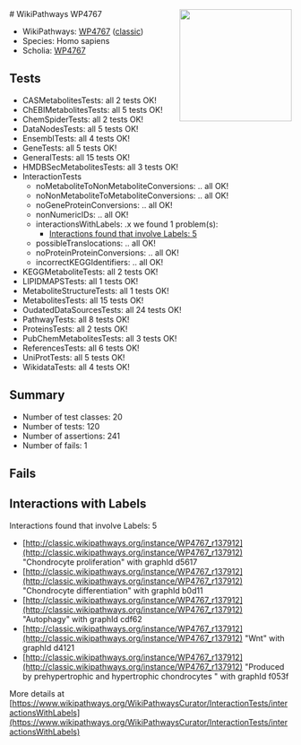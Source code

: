 <img style="float: right; width: 200px" src="https://upload.wikimedia.org/wikipedia/commons/thumb/8/83/Wplogo_with_text_500.png/640px-Wplogo_with_text_500.png" />
# WikiPathways WP4767

* WikiPathways: [WP4767](https://wikipathways.org/pathways/WP4767) ([classic](https://classic.wikipathways.org/instance/WP4767))
* Species: Homo sapiens
* Scholia: [WP4767](https://scholia.toolforge.org/wikipathways/WP4767)
## Tests
* CASMetabolitesTests: all 2 tests OK!
* ChEBIMetabolitesTests: all 5 tests OK!
* ChemSpiderTests: all 2 tests OK!
* DataNodesTests: all 5 tests OK!
* EnsemblTests: all 4 tests OK!
* GeneTests: all 5 tests OK!
* GeneralTests: all 15 tests OK!
* HMDBSecMetabolitesTests: all 3 tests OK!
* InteractionTests
    * noMetaboliteToNonMetaboliteConversions: .. all OK!
    * noNonMetaboliteToMetaboliteConversions: .. all OK!
    * noGeneProteinConversions: .. all OK!
    * nonNumericIDs: .. all OK!
    * interactionsWithLabels: .x we found 1 problem(s):
        * [Interactions found that involve Labels: 5](#630d267c)
    * possibleTranslocations: .. all OK!
    * noProteinProteinConversions: .. all OK!
    * incorrectKEGGIdentifiers: .. all OK!
* KEGGMetaboliteTests: all 2 tests OK!
* LIPIDMAPSTests: all 1 tests OK!
* MetaboliteStructureTests: all 1 tests OK!
* MetabolitesTests: all 15 tests OK!
* OudatedDataSourcesTests: all 24 tests OK!
* PathwayTests: all 8 tests OK!
* ProteinsTests: all 2 tests OK!
* PubChemMetabolitesTests: all 3 tests OK!
* ReferencesTests: all 6 tests OK!
* UniProtTests: all 5 tests OK!
* WikidataTests: all 4 tests OK!


## Summary

* Number of test classes: 20
* Number of tests: 120
* Number of assertions: 241
* Number of fails: 1

## Fails

<a name="630d267c" />

## Interactions with Labels

Interactions found that involve Labels: 5

* [http://classic.wikipathways.org/instance/WP4767_r137912](http://classic.wikipathways.org/instance/WP4767_r137912) "Chondrocyte proliferation" with graphId d5617
* [http://classic.wikipathways.org/instance/WP4767_r137912](http://classic.wikipathways.org/instance/WP4767_r137912) "Chondrocyte differentiation" with graphId b0d11
* [http://classic.wikipathways.org/instance/WP4767_r137912](http://classic.wikipathways.org/instance/WP4767_r137912) "Autophagy" with graphId cdf62
* [http://classic.wikipathways.org/instance/WP4767_r137912](http://classic.wikipathways.org/instance/WP4767_r137912) "Wnt" with graphId d4121
* [http://classic.wikipathways.org/instance/WP4767_r137912](http://classic.wikipathways.org/instance/WP4767_r137912) "Produced by prehypertrophic
and hypertrophic chondrocytes " with graphId f053f


More details at [https://www.wikipathways.org/WikiPathwaysCurator/InteractionTests/interactionsWithLabels](https://www.wikipathways.org/WikiPathwaysCurator/InteractionTests/interactionsWithLabels)

